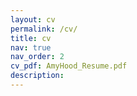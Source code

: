 ```yaml
---
layout: cv
permalink: /cv/
title: cv
nav: true
nav_order: 2
cv_pdf: AmyHood_Resume.pdf
description: 
---
```

